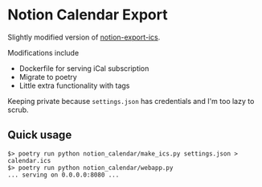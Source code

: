 # Notion Calendar Export
Slightly modified version of [notion-export-ics](https://github.com/evertheylen/notion-export-ics).

Modifications include
- Dockerfile for serving iCal subscription
- Migrate to poetry
- Little extra functionality with tags

Keeping private because `settings.json` has credentials and I'm too lazy to scrub.

## Quick usage
```
$> poetry run python notion_calendar/make_ics.py settings.json > calendar.ics
$> poetry run python notion_calendar/webapp.py
... serving on 0.0.0.0:8080 ...
```
